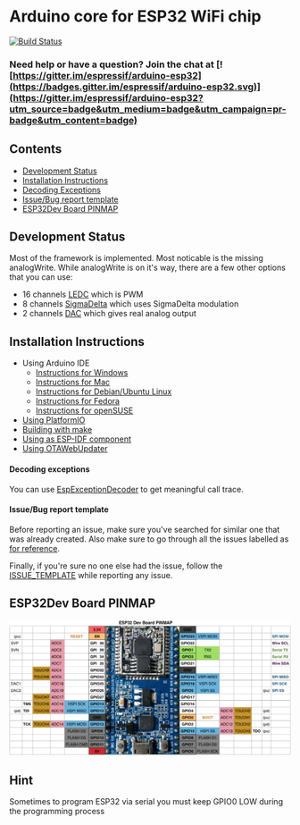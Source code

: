 # Arduino core for ESP32 WiFi chip

[![Build Status](https://travis-ci.org/espressif/arduino-esp32.svg?branch=master)](https://travis-ci.org/espressif/arduino-esp32)

### Need help or have a question? Join the chat at [![https://gitter.im/espressif/arduino-esp32](https://badges.gitter.im/espressif/arduino-esp32.svg)](https://gitter.im/espressif/arduino-esp32?utm_source=badge&utm_medium=badge&utm_campaign=pr-badge&utm_content=badge)

## Contents
- [Development Status](#development-status)
- [Installation Instructions](#installation-instructions)
- [Decoding Exceptions](#decoding-exceptions)
- [Issue/Bug report template](#issuebug-report-template)
- [ESP32Dev Board PINMAP](#esp32dev-board-pinmap)

## Development Status
Most of the framework is implemented. Most noticable is the missing analogWrite. While analogWrite is on it's way, there are a few other options that you can use:
- 16 channels [LEDC](cores/esp32/esp32-hal-ledc.h) which is PWM
- 8 channels [SigmaDelta](cores/esp32/esp32-hal-sigmadelta.h) which uses SigmaDelta modulation
- 2 channels [DAC](cores/esp32/esp32-hal-dac.h) which gives real analog output

## Installation Instructions

- Using Arduino IDE
  + [Instructions for Windows](docs/arduino-ide/windows.md)
  + [Instructions for Mac](docs/arduino-ide/mac.md)
  + [Instructions for Debian/Ubuntu Linux](docs/arduino-ide/debian_ubuntu.md)
  + [Instructions for Fedora](docs/arduino-ide/fedora.md)
  + [Instructions for openSUSE](docs/arduino-ide/opensuse.md)
- [Using PlatformIO](docs/platformio.md)
- [Building with make](docs/make.md)
- [Using as ESP-IDF component](docs/esp-idf_component.md)
- [Using OTAWebUpdater](docs/OTAWebUpdate/OTAWebUpdate.md)

#### Decoding exceptions

You can use [EspExceptionDecoder](https://github.com/me-no-dev/EspExceptionDecoder) to get meaningful call trace.

#### Issue/Bug report template
Before reporting an issue, make sure you've searched for similar one that was already created. Also make sure to go through all the issues labelled as [for reference](https://github.com/espressif/arduino-esp32/issues?utf8=%E2%9C%93&q=is%3Aissue%20label%3A%22for%20reference%22%20).

Finally, if you're sure no one else had the issue, follow the [ISSUE_TEMPLATE](docs/ISSUE_TEMPLATE.md) while reporting any issue.


## ESP32Dev Board PINMAP

![Pin Functions](docs/esp32_pinmap.png)

## Hint

Sometimes to program ESP32 via serial you must keep GPIO0 LOW during the programming process
